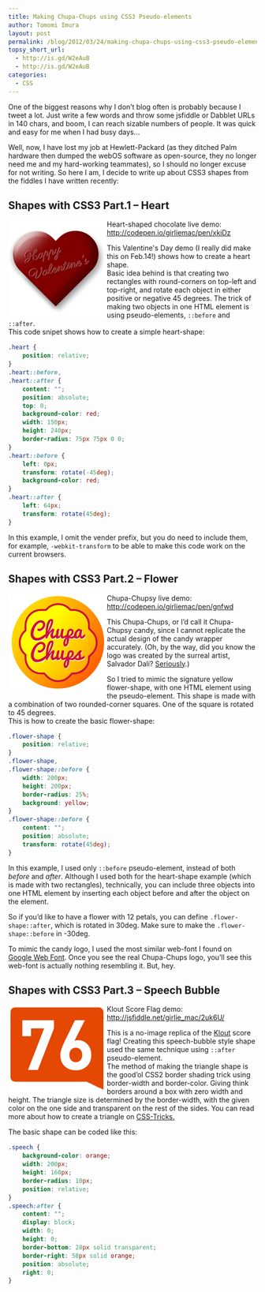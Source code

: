 ```yaml
---
title: Making Chupa-Chups using CSS3 Pseudo-elements
author: Tomomi Imura
layout: post
permalink: /blog/2012/03/24/making-chupa-chups-using-css3-pseudo-elements/
topsy_short_url:
  - http://is.gd/W2eAuB
  - http://is.gd/W2eAuB
categories:
  - CSS
---
```

One of the biggest reasons why I don&#8217;t blog often is probably because I tweet a lot. Just write a few words and throw some jsfiddle or Dabblet URLs in 140 chars, and boom, I can reach sizable numbers of people. It was quick and easy for me when I had busy days&#8230;

Well, now, I have lost my job at Hewlett-Packard (as they ditched Palm hardware then dumped the webOS software as open-source, they no longer need me and my hard-working teammates), so I should no longer excuse for not writing. So here I am, I decide to write up about CSS3 shapes from the fiddles I have written recently:

## Shapes with CSS3 Part.1 &#8211; Heart

<img src="/assets/images/wp-content/uploads/2012/03/css3-valentine.png" alt="CSS3 Valentine's heart-shaped chocolate" title="css3-valentine" width="200" height="200" align="left" /> 

Heart-shaped chocolate live demo: <a href="http://codepen.io/girliemac/pen/xkiDz" target="_blank">http://codepen.io/girliemac/pen/xkiDz</a>

This Valentine's Day demo (I really did make this on Feb.14!) shows how to create a heart shape.  
Basic idea behind is that creating two rectangles with round-corners on top-left and top-right, and rotate each object in either positive or negative 45 degrees. The trick of making two objects in one HTML element is using pseudo-elements, `::before` and `::after`.  
This code snipet shows how to create a simple heart-shape:<br clear="both" />

```css
.heart {
	position: relative;
}
.heart::before,
.heart::after {
	content: "";
	position: absolute;
	top: 0;
	background-color: red;
	width: 150px;
	height: 240px;
	border-radius: 75px 75px 0 0;
}
.heart::before {
	left: 0px;
	transform: rotate(-45deg);
	background-color: red;
}
.heart::after {
	left: 64px;
	transform: rotate(45deg);
}
```

In this example, I omit the vender prefix, but you do need to include them, for example, `-webkit-transform` to be able to make this code work on the current browsers.

## Shapes with CSS3 Part.2 &#8211; Flower

<img src="/assets/images/wp-content/uploads/2012/03/css3-chupachups.png" alt="css3 Chupa Chups" title="css3-chupachups" width="200" height="200" align="left" /> 

Chupa-Chupsy live demo: <a href="http://codepen.io/girliemac/pen/gnfwd" target="_blank">http://codepen.io/girliemac/pen/gnfwd</a>

This Chupa-Chups, or I&#8217;d call it Chupa-Chupsy candy, since I cannot replicate the actual design of the candy wrapper accurately. (Oh, by the way, did you know the logo was created by the surreal artist, Salvador Dalí? <a href="http://www.fastcodesign.com/1669224/salvador-dal-s-real-masterpiece-the-logo-for-chupa-chups-lollipops" target="_blank">Seriously</a>.)

So I tried to mimic the signature yellow flower-shape, with one HTML element using the pseudo-element. This shape is made with a combination of two rounded-corner squares. One of the square is rotated to 45 degrees.  
This is how to create the basic flower-shape:

```css
.flower-shape {
    position: relative;
}
.flower-shape,  
.flower-shape::before {
    width: 200px;       
    height: 200px;
    border-radius: 25%;
    background: yellow;
}
.flower-shape::before {
    content: "";
    position: absolute;
    transform: rotate(45deg);
}
```

In this example, I used only `::before` pseudo-element, instead of both *before* and *after*. Although I used both for the heart-shape example (which is made with two rectangles), technically, you can include three objects into one HTML element by inserting each object before and after the object on the element. 

So if you&#8217;d like to have a flower with 12 petals, you can define `.flower-shape::after`, which is rotated in 30deg. Make sure to make the `.flower-shape::before` in -30deg.

To mimic the candy logo, I used the most similar web-font I found on <a href="http://www.google.com/webfonts" target="_blank">Google Web Font</a>. Once you see the real Chupa-Chups logo, you&#8217;ll see this web-font is actually nothing resembling it. But, hey.

## Shapes with CSS3 Part.3 &#8211; Speech Bubble

<img src="/assets/images/wp-content/uploads/2012/03/css3-klout.png" alt="Klout flag" title="css3-klout" width="200" height="180" align="left" />

Klout Score Flag demo: <a href="http://jsfiddle.net/girlie_mac/2uk6U/" target="_blank">http://jsfiddle.net/girlie_mac/2uk6U/</a>

This is a no-image replica of the <a href="http://klout.com/girlie_mac" target="_blank">Klout</a> score flag! Creating this speech-bubble style shape used the same technique using `::after` pseudo-element.  
The method of making the triangle shape is the good&#8217;ol CSS2 border shading trick using border-width and border-color. Giving think borders around a box with zero width and height. The triangle size is determined by the border-width, with the given color on the one side and transparent on the rest of the sides. You can read more about how to create a triangle on <a href="http://css-tricks.com/snippets/css/css-triangle/" target="_blank">CSS-Tricks.</a>

The basic shape can be coded like this:

```css
.speech {
    background-color: orange;
    width: 200px;
    height: 160px;
    border-radius: 10px;
    position: relative;
}
.speech:after {
    content: "";
    display: block;
    width: 0;
    height: 0;
    border-bottom: 28px solid transparent;
    border-right: 58px solid orange;
    position: absolute;
    right: 0;
}
```